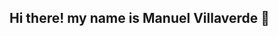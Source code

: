## Hi there! my name is Manuel Villaverde 👋

<!--
**manollum/manollum** is a ✨ _special_ ✨ repository because its `README.md` (this file) appears on your GitHub profile.

Here are some ideas to get you started:

- 🔭 I’m currently working on ArtSpot Theater
- 🌱 I’m currently learning C++, POO, DB.
- 👯 I’m looking to collaborate on anything
- 🤔 I’m looking for a new job
- 💬 Ask me about C++
- 📫 How to reach me: manuelevillaverde@gmail.com
- 😄 Pronouns: He
- ⚡ Fun fact: Game of Thrones lover until season 8 =D
-->
